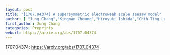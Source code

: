 ```yaml
---
layout: post
title: "[1707.04374] A supersymmetric electroweak scale seesaw model"
author: [ "Jung Chang","Kingman Cheung","Hiroyuki Ishida","Chih-Ting Lu","Martin Spinrath" ]
first_author: Jung Chang
categories: Preprints
weburl: https://arxiv.org/abs/1707.04374
---
```


1707.04374: https://arxiv.org/abs/1707.04374
